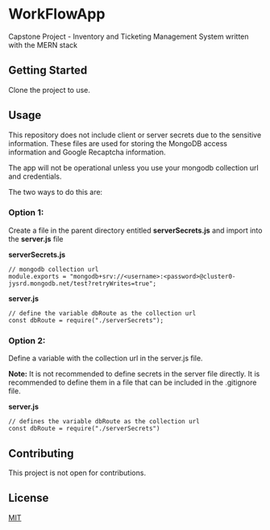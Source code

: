# WorkFlowApp
Capstone Project - Inventory and Ticketing Management System written with the MERN stack

## Getting Started
Clone the project to use.

## Usage
This repository does not include client or server secrets due to the sensitive information. These files are used for storing the MongoDB access information and Google Recaptcha information. 

The app will not be operational unless you use your mongodb collection url and credentials. 

The two ways to do this are:

### Option 1:

Create a file in the parent directory entitled __serverSecrets.js__ and import into the __server.js__ file

__serverSecrets.js__
```
// mongodb collection url
module.exports = "mongodb+srv://<username>:<password>@cluster0-jysrd.mongodb.net/test?retryWrites=true";
```
__server.js__
```
// define the variable dbRoute as the collection url
const dbRoute = require("./serverSecrets");
```

### Option 2:
Define a variable with the collection url in the server.js file.

__Note:__ It is not recommended to define secrets in the server file directly. It is recommended to define them in a file that can be included in the .gitignore file.

__server.js__
```
// defines the variable dbRoute as the collection url
const dbRoute = require("./serverSecrets")
```

## Contributing
This project is not open for contributions.

## License
[MIT](https://choosealicense.com/licenses/mit/)